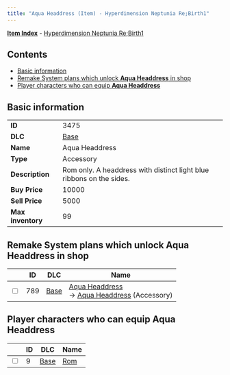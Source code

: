 ```yaml
---
title: "Aqua Headdress (Item) - Hyperdimension Neptunia Re;Birth1"
---
```


[**Item Index**](/neptunia/rb1/item/index.html) - [Hyperdimension Neptunia Re;Birth1](/neptunia/rb1)

## Contents

- [Basic information](#basic-information)
- [Remake System plans which unlock **Aqua Headdress** in shop](#remake-system-plans-which-unlock-aqua-headdress-in-shop)
- [Player characters who can equip **Aqua Headdress**](#player-characters-who-can-equip-aqua-headdress)

## Basic information

|   |   |
| -- | -- |
| **ID** | 3475 |
| **DLC** | [Base](/neptunia/rb1/dlc/1-base.html) |
| **Name** | Aqua Headdress |
| **Type** | Accessory |
| **Description** | Rom only. A headdress with distinct light blue ribbons on the sides. |
| **Buy Price** | 10000 |
| **Sell Price** | 5000 |
| **Max inventory** | 99 |

## Remake System plans which unlock **Aqua Headdress** in shop

|    | ID | DLC | Name |
| -- | -- | --- | ---- |
| <input type="checkbox" id="rb1-remake-1-789" class="trackbox" /> | 789 | [Base](/neptunia/rb1/dlc/1-base.html) | [Aqua Headdress](/neptunia/rb1/remake/1-789-aqua-headdress.html)<br />→ [Aqua Headdress](/neptunia/rb1/item/1-3475-aqua-headdress.html) (Accessory) |

## Player characters who can equip **Aqua Headdress**

|    | ID | DLC | Name |
| -- | -- | --- | ---- |
| <input type="checkbox" id="rb1-player-1-9" class="trackbox" /> | 9 | [Base](/neptunia/rb1/dlc/1-base.html) | [Rom](/neptunia/rb1/player/1-9-rom.html) |